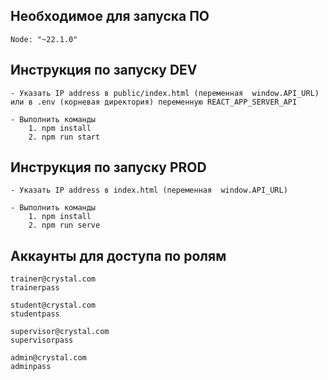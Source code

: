 ## Необходимое для запуска ПО
    Node: "~22.1.0"


## Инструкция по запуску DEV
	- Указать IP address в public/index.html (переменная  window.API_URL) или в .env (корневая директория) переменную REACT_APP_SERVER_API
	
	- Выполнить команды
		1. npm install
		2. npm run start


## Инструкция по запуску PROD
	- Указать IP address в index.html (переменная  window.API_URL)

	- Выполнить команды
		1. npm install
		2. npm run serve

## Аккаунты для доступа по ролям 
	trainer@crystal.com
	trainerpass

	student@crystal.com
	studentpass

	supervisor@crystal.com
	supervisorpass

	admin@crystal.com
	adminpass